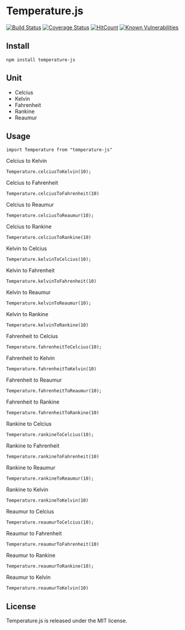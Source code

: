 # Temperature.js

[![Build Status](https://travis-ci.org/angelamelinda/temperature.js.svg?branch=master)](https://travis-ci.org/angelamelinda/temperature.js)
[![Coverage Status](https://coveralls.io/repos/github/angelamelinda/temperature.js/badge.svg?branch=master)](https://coveralls.io/github/angelamelinda/temperature.js?branch=master)
[![HitCount](http://hits.dwyl.io/angelamelinda/temperature.js.svg)](http://hits.dwyl.io/angelamelinda/temperature.js)
[![Known Vulnerabilities](https://snyk.io/test/github/angelamelinda/temperature.js/badge.svg?targetFile=package.json)](https://snyk.io/test/github/angelamelinda/temperature.js?targetFile=package.json)

## Install

```
npm install temperature-js
```

## Unit

- Celcius
- Kelvin
- Fahrenheit
- Rankine
- Reaumur

## Usage

```
import Temperature from "temperature-js"
```

Celcius to Kelvin

```
Temperature.celciusToKelvin(10);
```

Celcius to Fahrenheit

```
Temperature.celciusToFahrenheit(10)
```

Celcius to Reaumur

```
Temperature.celciusToReaumur(10);
```

Celcius to Rankine

```
Temperature.celciusToRankine(10)
```

Kelvin to Celcius

```
Temperature.kelvinToCelcius(10);
```

Kelvin to Fahrenheit

```
Temperature.kelvinToFahrenheit(10)
```

Kelvin to Reaumur

```
Temperature.kelvinToReaumur(10);
```

Kelvin to Rankine

```
Temperature.kelvinToRankine(10)
```

Fahrenheit to Celcius

```
Temperature.fahrenheitToCelcius(10);
```

Fahrenheit to Kelvin

```
Temperature.fahrenheitToKelvin(10)
```

Fahrenheit to Reaumur

```
Temperature.fahrenheitToReaumur(10);
```

Fahrenheit to Rankine

```
Temperature.fahrenheitToRankine(10)
```

Rankine to Celcius

```
Temperature.rankineToCelcius(10);
```

Rankine to Fahrenheit

```
Temperature.rankineToFahrenheit(10)
```

Rankine to Reaumur

```
Temperature.rankineToReaumur(10);
```

Rankine to Kelvin

```
Temperature.rankineToKelvin(10)
```

Reaumur to Celcius

```
Temperature.reaumurToCelcius(10);
```

Reaumur to Fahrenheit

```
Temperature.reaumurToFahrenheit(10)
```

Reaumur to Rankine

```
Temperature.reaumurToRankine(10);
```

Reaumur to Kelvin

```
Temperature.reaumurToKelvin(10)
```

## License

Temperature.js is released under the MIT license.
